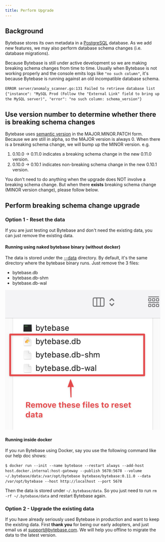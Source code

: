 ```yaml
---
title: Perform Upgrade
---
```


## Background

Bytebase stores its own metadata in a [PostgreSQL](https://www.postgresql.org/) database. As we add new features, we may also perform database schema changes (i.e. database migrations).

Because Bytebase is still under active development so we are making breaking schema changes from time to time. Usually when Bytebase is not working properly and the console emits logs like `"no such column"`, it's because Bytebase is running against an old incompatible database schema.

`ERROR server/anomaly_scanner.go:131 Failed to retrieve database list {"instance": "MySQL Prod (Follow the "External Link" field to bring up the MySQL server)", "error": "no such column: schema_version"}`

## Use version number to determine whether there is breaking schema changes

Bytebase uses [semantic version](https://semver.org/) in the MAJOR.MINOR.PATCH form. Because we are still in alpha, so the MAJOR version is always 0. When there is a breaking schema change, we will bump up the MINOR version. e.g.

1. 0.10.0 -> 0.11.0 indicates a breaking schema change in the new 0.11.0 version.
1. 0.10.0 -> 0.10.1 indicates non-breaking schema change in the new 0.10.1 version.

You don't need to do anything when the upgrade does NOT involve a breaking schema change. But when there **exists** breaking schema change (MINOR version change), please follow below.

## Perform breaking schema change upgrade

### Option 1 - Reset the data

If you are just testing out Bytebase and don't need the existing data, you can just remove the existing data.

#### Running using naked bytebase binary (without docker)

The data is stored under the [--data](https://docs.bytebase.com/reference/command-line#--data-directory) directory. By default, it's the same directory where the bytebase binary runs. Just remove the 3 files:

- bytebase.db
- bytebase.db-shm
- bytebase.db-wal

![Screenshot](https://raw.githubusercontent.com/bytebase/bytebase/main/docs/assets/reset-bytebase-data.png)

#### Running inside docker

If you run Bytebase using Docker, say you use the following command like our help doc shows:

`$ docker run --init --name bytebase --restart always --add-host host.docker.internal:host-gateway --publish 5678:5678 --volume ~/.bytebase/data:/var/opt/bytebase bytebase/bytebase:0.11.0 --data /var/opt/bytebase --host http://localhost --port 5678`

Then the data is stored under `~/.bytebase/data`. So you just need to run `rm -rf ~/.bytebase/data` and restart Bytebase again.

### Option 2 - Upgrade the existing data

If you have already seriously used Bytebase in production and want to keep the existing data. First **thank you** for being our early adopters, and just email us at support@bytebase.com. We will help you offline to migrate the data to the latest version.
